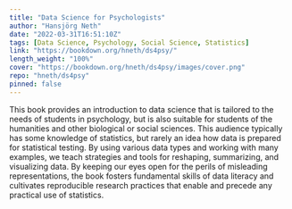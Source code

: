 ```yaml
---
title: "Data Science for Psychologists"
author: "Hansjörg Neth"
date: "2022-03-31T16:51:10Z"
tags: [Data Science, Psychology, Social Science, Statistics]
link: "https://bookdown.org/hneth/ds4psy/"
length_weight: "100%"
cover: "https://bookdown.org/hneth/ds4psy/images/cover.png"
repo: "hneth/ds4psy"
pinned: false
---
```


This book provides an introduction to data science that is tailored to the needs of students in psychology, but is also suitable for students of the humanities and other biological or social sciences. This audience typically has some knowledge of statistics, but rarely an idea how data is prepared for statistical testing. By using various data types and working with many examples, we teach strategies and tools for reshaping, summarizing, and visualizing data. By keeping our eyes open for the perils of misleading representations, the book fosters fundamental skills of data literacy and cultivates reproducible research practices that enable and precede any practical use of statistics.
